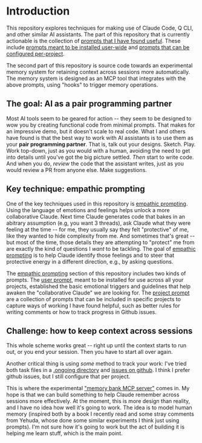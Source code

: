 # Introduction

This repository explores techniques for making use of Claude Code, Q CLI, and other similar AI assistants. The part of this repository that is currently actionable is the collection of [prompts that I have found useful][prompts]. These include [prompts meant to be installed user-wide][user-prompts] and [prompts that can be configured per-project][project-prompts].

[prompts]: https://github.com/nikomatsakis/socratic-shell/tree/main/prompts

[user-prompts]: https://github.com/nikomatsakis/socratic-shell/tree/main/prompts/user

[project-prompts]: https://github.com/nikomatsakis/socratic-shell/tree/main/prompts/project

The second part of this repository is source code towards an experimental memory system for retaining context across sessions more automatically. The memory system is designed as an MCP tool that integrates with the above prompts, using "hooks" to trigger memory operations.

## The goal: AI as a pair programming partner

Most AI tools seem to be geared for action -- they seem to be designed to wow you by creating functional code from minimal prompts. That makes for an impressive demo, but it doesn't scale to real code. What I and others have found is that the best way to work with AI assistants is to use them as your **pair programming partner**. That is, talk out your designs. Sketch. Play. Work top-down, just as you would with a human, avoiding the need to get into details until you've got the big picture settled. *Then* start to write code. And when you do, *review* 
the code that the assistant writes, just as you would review a PR from anyone else. Make suggestions.

## Key technique: empathic prompting

One of the key techniques used in this repository is [empathic prompting][]. Using the language of emotions and feelings helps unlock a more collaborative Claude. Next time Claude generates code that bakes in an abitrary assumption (e.g, you want 3 threads), ask Claude what they were feeling at the time -- for me, they usually say they felt "protective" of me, like they wanted to hide complexity from me. And sometimes that's great -- but most of the time, those details they are attempting to "protect" me from are exactly the kind of questions I *want* to be tackling. The goal of [empathic prompting][] is to help Claude identify those feelings and to steer that protective energy in a different direction, e.g., by asking questions.

The [empathic prompting][] section of this repository includes two kinds of prompts. The [user prompt](./user-prompt.md), meant to be installed for use across all your projects, established the basic emotional triggers and guidelines that help awaken the "collaborative Claude" we are looking for. The [project prompt](./project-prompts.md) are a collection of prompts that can be included in specific projects to capture ways of working I have found helpful, such as better rules for writing comments or how to track progress in Github issues.

[empathic prompting]: ./empathic.md

## Challenge: how to keep context across sessions

This whole scheme works great -- right up until the context starts to run out, or you end your session. Then you have to start all over again. 

Another critical thing is using *some* method to track your work: I've tried both task files in a [.ongoing directory](https://github.com/nikomatsakis/socratic-shell/blob/main/prompts/project/ongoing-work-tracking.md) and [issues on github](https://github.com/nikomatsakis/socratic-shell/blob/main/prompts/project/github-tracking-issues.md). I think I prefer github issues, but I still configure that per project. 

This is where the experimental ["memory bank MCP server"](./memory-bank/README.md) comes in. My hope is that we can build something to help Claude remember across sessions more effectively. At the moment, this is more design than reality, and I have no idea how well it's going to work. The idea is to model human memory (inspired both by a book I recently read and some stray comments from Yehuda, whose done some similar experiments I think just using prompts). I'm not sure how it's going to work but the act of building it is helping me learn stuff, which is the main point.



